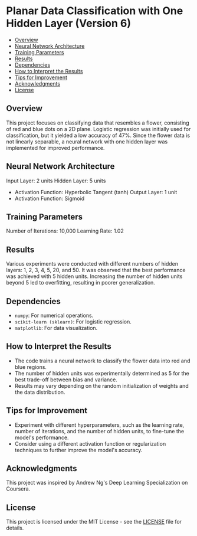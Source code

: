 # Planar Data Classification with One Hidden Layer (Version 6)

- [Overview](#overview)
- [Neural Network Architecture](#neural-network-architecture)
- [Training Parameters](#training-parameters)
- [Results](#results)
- [Dependencies](#dependencies)
- [How to Interpret the Results](#how-to-interpret-the-results)
- [Tips for Improvement](#tips-for-improvement)
- [Acknowledgments](#acknowledgments)
- [License](#license)

## Overview

This project focuses on classifying data that resembles a flower, consisting of red and blue dots on a 2D plane. Logistic regression was initially used for classification, but it yielded a low accuracy of 47%. Since the flower data is not linearly separable, a neural network with one hidden layer was implemented for improved performance.

## Neural Network Architecture

Input Layer: 2 units
Hidden Layer: 5 units
  - Activation Function: Hyperbolic Tangent (tanh)
Output Layer: 1 unit
  - Activation Function: Sigmoid

## Training Parameters

Number of Iterations: 10,000
Learning Rate: 1.02

## Results

Various experiments were conducted with different numbers of hidden layers: 1, 2, 3, 4, 5, 20, and 50. It was observed that the best performance was achieved with 5 hidden units. Increasing the number of hidden units beyond 5 led to overfitting, resulting in poorer generalization.

## Dependencies

- `numpy`: For numerical operations.
- `scikit-learn (sklearn)`: For logistic regression.
- `matplotlib`: For data visualization.

## How to Interpret the Results

- The code trains a neural network to classify the flower data into red and blue regions.
- The number of hidden units was experimentally determined as 5 for the best trade-off between bias and variance.
- Results may vary depending on the random initialization of weights and the data distribution.

## Tips for Improvement

- Experiment with different hyperparameters, such as the learning rate, number of iterations, and the number of hidden units, to fine-tune the model's performance.
- Consider using a different activation function or regularization techniques to further improve the model's accuracy.

## Acknowledgments

This project was inspired by Andrew Ng's Deep Learning Specialization on Coursera.

## License

This project is licensed under the MIT License - see the [LICENSE](LICENSE) file for details.
